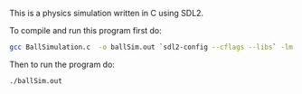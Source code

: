 This is a physics simulation written in C using SDL2.

To compile and run this program first do:
```bash
gcc BallSimulation.c  -o ballSim.out `sdl2-config --cflags --libs` -lm -std=c99
```

Then to run the program do:
```bash 
./ballSim.out
```
